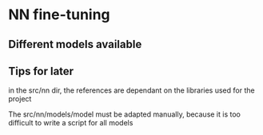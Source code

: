 # NN fine-tuning


## Different models available




## Tips for later

in the src/nn dir, the references are dependant on the libraries used for the project  

The src/nn/models/model must be adapted manually, because it is too difficult to write a script for all models